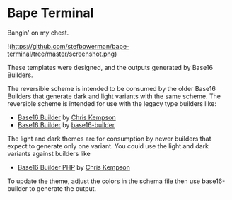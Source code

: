 # Bape Terminal

Bangin' on my chest.

!(https://github.com/stefbowerman/bape-terminal/tree/master/screenshot.png)

These templates were designed, and the outputs generated by Base16 Builders.

The reversible scheme is intended to be consumed by the older Base16 Builders
that generate dark and light variants with the same scheme. The reversible
scheme is intended for use with the legacy type builders like:

- [Base16 Builder](https://github.com/chriskempson/base16-builder) by [Chris
  Kempson](https://github.com/chriskempson)
- [Base16 Builder](https://github.com/base16-builder/base16-builder) by
  [base16-builder](https://github.com/base16-builder)

The light and dark themes are for consumption by newer builders that expect
to generate only one variant. You could use the light and dark variants against
builders like

- [Base16 Builder PHP](https://github.com/chriskempson/base16-builder-php) by
[Chris Kempson](https://github.com/chriskempson)

To update the theme, adjust the colors in the schema file then use base16-builder to generate the output.
